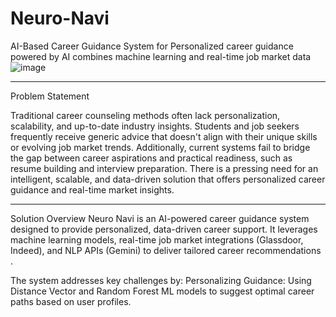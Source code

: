# Neuro-Navi
AI-Based Career Guidance System for Personalized career guidance powered by AI combines machine learning and real-time job market data
![image](https://github.com/user-attachments/assets/f2fa696a-698e-4794-b264-84383948971f)

---
Problem Statement

Traditional career counseling methods often lack personalization, scalability, and up-to-date industry insights. Students and job seekers frequently receive generic advice that doesn't align with their unique skills or evolving job market trends. Additionally, current systems fail to bridge the gap between career aspirations and practical readiness, such as resume building and interview preparation. There is a pressing need for an intelligent, scalable, and data-driven solution that offers personalized career guidance and real-time market insights.

---
Solution Overview
Neuro Navi is an AI-powered career guidance system designed to provide personalized, data-driven career support. It leverages machine learning models, real-time job market integrations (Glassdoor, Indeed), and NLP APIs (Gemini) to deliver tailored career recommendations . 

The system addresses key challenges by:
Personalizing Guidance: Using Distance Vector and Random Forest ML models to suggest optimal career paths based on user profiles.
